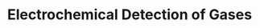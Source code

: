 ---
layout: project-display
title: Electrochemical Detection of Gases
image: electrochemical-detection-of-gases.png
funders: ['Sensirion']
collaborators: ['Debbie Silvester-Dean']
description: "This research involves the detection of gases such as oxygen, hydrogen, ammonia, sulphur dioxide, hydrogen sulphide, chlorine, ethylene, methylamine using electrochemical methods on miniaturised electrodes. The main focus is on developing the materials for the electrode and electrolyte to detect these gases at analytically relevant levels, primarily for workplace safety applications. Ionic liquids and poly(ionic liquids) are exploited as electrolytes."
is_project_page: true
---